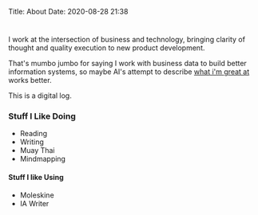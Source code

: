 Title: About
Date: 2020-08-28 21:38
#
I work at the intersection of business and technology, bringing clarity of thought and quality execution to new product development. 

That's mumbo jumbo for saying I work with business data to build better information systems, so maybe AI's attempt to describe [what i'm great at](https://secure.plum.io/p/o93Pr7IyMGN98jHG9suN5A) works better. 

This is a digital log. 

### Stuff I Like Doing
- Reading
- Writing
- Muay Thai
- Mindmapping

#### Stuff I like Using
- Moleskine 
- IA Writer
